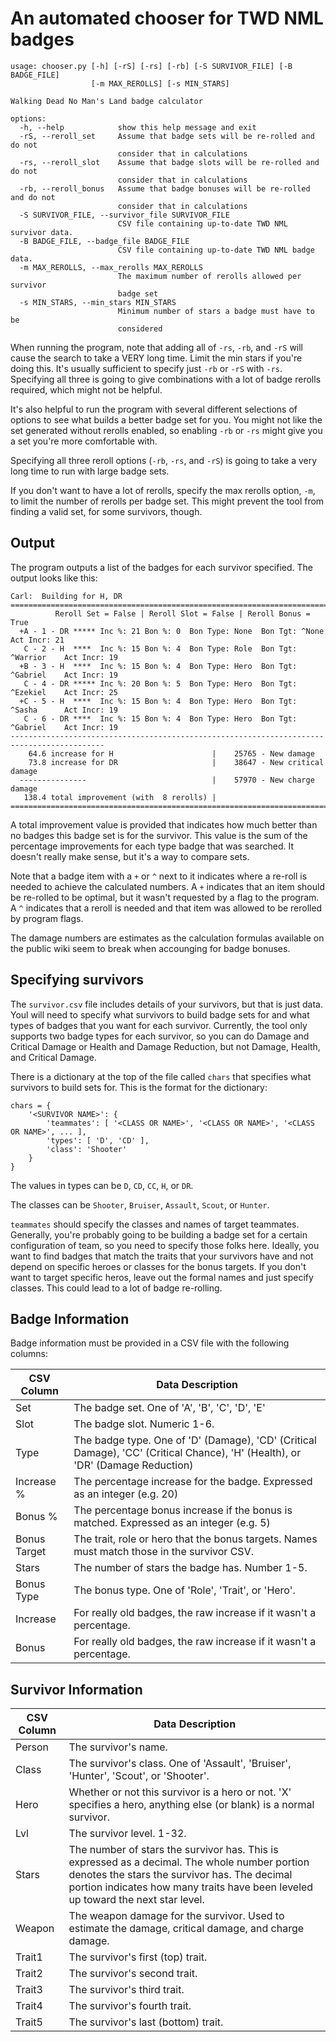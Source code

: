 # An automated chooser for TWD NML badges

```
usage: chooser.py [-h] [-rS] [-rs] [-rb] [-S SURVIVOR_FILE] [-B BADGE_FILE]
                  [-m MAX_REROLLS] [-s MIN_STARS]

Walking Dead No Man's Land badge calculator

options:
  -h, --help            show this help message and exit
  -rS, --reroll_set     Assume that badge sets will be re-rolled and do not
                        consider that in calculations
  -rs, --reroll_slot    Assume that badge slots will be re-rolled and do not
                        consider that in calculations
  -rb, --reroll_bonus   Assume that badge bonuses will be re-rolled and do not
                        consider that in calculations
  -S SURVIVOR_FILE, --survivor_file SURVIVOR_FILE
                        CSV file containing up-to-date TWD NML survivor data.
  -B BADGE_FILE, --badge_file BADGE_FILE
                        CSV file containing up-to-date TWD NML badge data.
  -m MAX_REROLLS, --max_rerolls MAX_REROLLS
                        The maximum number of rerolls allowed per survivor
                        badge set
  -s MIN_STARS, --min_stars MIN_STARS
                        Minimum number of stars a badge must have to be
                        considered
```

When running the program, note that adding all of `-rs`, `-rb`, and `-rS` will cause the search to take a VERY long time.  Limit the min
stars if you're doing this.  It's usually sufficient to specify just `-rb` or `-rS` with `-rs`.  Specifying all three is going to give combinations with a lot of badge rerolls required, which might not be helpful.

It's also helpful to run the program with several different selections of options to see what builds a better badge set for you.  You might not like the set generated without rerolls enabled, so enabling `-rb` or `-rs` might give you a set you're more comfortable with.

Specifying all three reroll options (`-rb`, `-rs`, and `-rS`) is going to take a very long time to run with large badge sets.

If you don't want to have a lot of rerolls, specify the max rerolls option, `-m`, to limit the number of rerolls per badge set.  This might prevent the tool from finding a valid set, for some survivors, though.

## Output

The program outputs a list of the badges for each survivor specified. The output looks like this:

```
Carl:  Building for H, DR
===========================================================================================
          Reroll Set = False | Reroll Slot = False | Reroll Bonus = True
  +A - 1 - DR ***** Inc %: 21 Bon %: 0  Bon Type: None  Bon Tgt: ^None       Act Incr: 21
   C - 2 - H  ****  Inc %: 15 Bon %: 4  Bon Type: Role  Bon Tgt: ^Warrior    Act Incr: 19
  +B - 3 - H  ****  Inc %: 15 Bon %: 4  Bon Type: Hero  Bon Tgt: ^Gabriel    Act Incr: 19
   C - 4 - DR ***** Inc %: 20 Bon %: 5  Bon Type: Hero  Bon Tgt: ^Ezekiel    Act Incr: 25
  +C - 5 - H  ****  Inc %: 15 Bon %: 4  Bon Type: Hero  Bon Tgt: ^Sasha      Act Incr: 19
   C - 6 - DR ****  Inc %: 15 Bon %: 4  Bon Type: Hero  Bon Tgt: ^Gabriel    Act Incr: 19
-------------------------------------------------------------------------------------------
    64.6 increase for H                      |    25765 - New damage
    73.8 increase for DR                     |    38647 - New critical damage
  ---------------                            |    57970 - New charge damage
   138.4 total improvement (with  8 rerolls) |
===========================================================================================
```

A total improvement value is provided that indicates how much better than no badges this badge set is for the survivor.  This value is the sum of the percentage improvements for each type badge that was searched.  It doesn't really make sense, but it's a way to compare sets.

Note that a badge item with a `+` or `^` next to it indicates where a re-roll is needed to achieve the calculated numbers.  A `+` indicates that an item should be re-rolled to be optimal, but it wasn't requested by a flag to the program.  A `^` indicates that a reroll is needed and that item was allowed to be rerolled by program flags.

The damage numbers are estimates as the calculation formulas available on the public wiki seem to break when accounging for badge bonuses.

## Specifying survivors

The `survivor.csv` file includes details of your survivors, but that is just data.  Youl will need to specify what survivors to build badge sets for and what types of badges that you want for each survivor. Currently, the tool only supports two badge types for each survivor, so you can do Damage and Critical Damage or Health and Damage Reduction, but not Damage, Health, and Critical Damage.

There is a dictionary at the top of the file called `chars` that specifies what survivors to build sets for.  This is the format for the dictionary:

```
chars = {
    '<SURVIVOR NAME>': {
        'teammates': [ '<CLASS OR NAME>', '<CLASS OR NAME>', '<CLASS OR NAME>', ... ],
        'types': [ 'D', 'CD' ],
        'class': 'Shooter'
    }
}
```

The values in types can be `D`, `CD`, `CC`, `H`, or `DR`.

The classes can be `Shooter`, `Bruiser`, `Assault`, `Scout`, or `Hunter`.

`teammates` should specify the classes and names of target teammates.  Generally, you're probably going to be building a badge set for a certain configuration of team, so you need to specify those folks here.  Ideally, you want to find badges that match the traits that your survivors have and not depend on specific heroes or classes for the bonus targets.  If you don't want to target specific heros, leave out the formal names and just specify classes.  This could lead to a lot of badge re-rolling.


## Badge Information
Badge information must be provided in a CSV file with the following columns:

| CSV Column | Data Description |
| --- | --- |
| Set	| The badge set.  One of 'A', 'B', 'C', 'D', 'E' |
| Slot | The badge slot.  Numeric 1-6. |
| Type | The badge type.  One of 'D' (Damage), 'CD' (Critical Damage), 'CC' (Critical Chance), 'H' (Health), or 'DR' (Damage Reduction) |
| Increase % | The percentage increase for the badge.  Expressed as an integer (e.g. 20) |
| Bonus %	| The percentage bonus increase if the bonus is matched.  Expressed as an integer (e.g. 5) |
| Bonus Target | The trait, role or hero that the bonus targets.  Names must match those in the survivor CSV. |
| Stars	| The number of stars the badge has.  Number 1-5. |
| Bonus Type | The bonus type.  One of 'Role', 'Trait', or 'Hero'. |
| Increase | For really old badges, the raw increase if it wasn't a percentage. |
| Bonus | For really old badges, the raw increase if it wasn't a percentage. |

## Survivor Information

| CSV Column | Data Description |
| --- | --- |
| Person	| The survivor's name. |
| Class | The survivor's class.  One of 'Assault', 'Bruiser', 'Hunter', 'Scout', or 'Shooter'. |
| Hero | Whether or not this survivor is a hero or not.  'X' specifies a hero, anything else (or blank) is a normal survivor. |
| Lvl	| The survivor level. 1-32. |
| Stars	| The number of stars the survivor has.  This is expressed as a decimal.  The whole number portion denotes the stars the survivor has.  The decimal portion indicates how many traits have been leveled up toward the next star level. |
| Weapon | The weapon damage for the survivor.  Used to estimate the damage, critical damage, and charge damage. |
| Trait1 | The survivor's first (top) trait. |
| Trait2 | The survivor's second trait. |
| Trait3 | The survivor's third trait. |
| Trait4 | The survivor's fourth trait. |
| Trait5 | The survivor's last (bottom) trait. |
